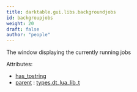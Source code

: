 ```yaml
---
title: darktable.gui.libs.backgroundjobs
id: backgroupjobs
weight: 20
draft: false
author: "people"
---
```


The window displaying the currently running jobs

Attributes:
* [has_tostring](../../../Attributes#has_tostring)
* [parent](../Attributes#parent) : [types.dt_lua_lib_t](../../../types/dt_lua_lib_t)

